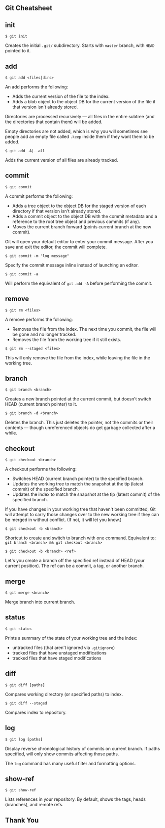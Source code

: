 ## Git Cheatsheet

## init

    $ git init

Creates the initial `.git/` subdirectory.
Starts with `master` branch, with `HEAD` pointed to it.

## add

    $ git add <files|dirs>

An add performs the following:

* Adds the current version of the file to the index.
* Adds a blob object to the object DB for the current version of the file if that version isn't already stored.

Directories are processed recursively — all files in the entire subtree (and the directories that contain them) will be added.

Empty directories are not added, which is why you will sometimes see people add an empty file called `.keep` inside them if they want them to be added.

    $ git add -A|--all

Adds the current version of all files are already tracked.

## commit

    $ git commit

A commit performs the following:

* Adds a tree object to the object DB for the staged version of each directory if that version isn't already stored.
* Adds a commit object to the object DB with the commit metadata and a reference to the root tree object and previous commits (if any).
* Moves the current branch forward (points current branch at the new commit).

Git will open your default editor to enter your commit message.
After you save and exit the editor, the commit will complete.

    $ git commit -m "log message"

Specify the commit message inline instead of launching an editor.

    $ git commit -a

Will perform the equivalent of `git add -A` before performing the commit.

## remove

    $ git rm <files>

A remove performs the following:

* Removes the file from the index.  The next time you commit, the file will be gone and no longer tracked.
* Removes the file from the working tree if it still exists.

```
$ git rm --staged <files>
```

This will only remove the file from the index, while leaving the file in the working tree.

## branch <branch>

    $ git branch <branch>

Creates a new branch pointed at the current commit, but doesn't switch HEAD (current branch pointer) to it.

    $ git branch -d <branch>

Deletes the branch.
This just deletes the pointer, not the commits or their contents — though unreferenced objects do get garbage collected after a while.

## checkout

    $ git checkout <branch>

A checkout performs the following:

* Switches HEAD (current branch pointer) to the specified branch.
* Updates the working tree to match the snapshot at the tip (latest commit) of the specified branch.
* Updates the index to match the snapshot at the tip (latest commit) of the specified branch.

If you have changes in your working tree that haven't been committed, Git will attempt to carry those changes over to the new working tree if they can be merged in without conflict.
(If not, it will let you know.)

    $ git checkout -b <branch>

Shortcut to create and switch to branch with one command.
Equivalent to: `git branch <branch> && git checkout <branch>`

    $ git checkout -b <branch> <ref>

Let's you create a branch off the specified ref instead of HEAD (your current position).
The ref can be a commit, a tag, or another branch.

## merge

    $ git merge <branch>

Merge branch into current branch.

## status

    $ git status

Prints a summary of the state of your working tree and the index:

* untracked files (that aren't ignored via `.gitignore`)
* tracked files that have unstaged modifications
* tracked files that have staged modifications

## diff

    $ git diff [paths]

Compares working directory (or specified paths) to index.

    $ git diff --staged

Compares index to repository.

## log

    $ git log [paths]

Display reverse chronological history of commits on current branch.
If paths specified, will only show commits affecting those paths.

The `log` command has many useful filter and formatting options.

## show-ref

    $ git show-ref

Lists references in your repository.
By default, shows the tags, heads (branches), and remote refs.


## Thank You
